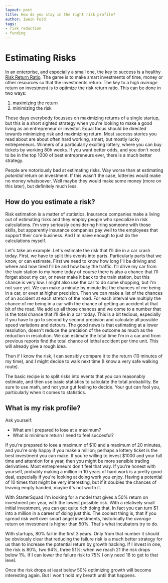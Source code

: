 ```yaml
---
layout: post
title: How do you stay in the right risk profile?
author: Iwein Fuld
tags:
- risk reduction
- funding
---
```


Estimating Risks
===============

In an enterprise, and especially a small one, the key to success is a healthy [Risk Return Ratio](). The game is to make smart investments of time, money or other resources so that the investments return. The key to a high *average* return on investment is to optimize the risk return ratio. This can be done in two ways:

1. maximizing the return
2. minimizing the risk

These days everybody focusses on maximizing returns of a single startup, but this is a short sighted strategy when
you're looking to make a good living as an entrepreneur or investor. Equal focus should be directed towards minimizing
 risk and maximizing return. Most success stories you read about are about often hard working, smart, but mostly
 lucky entrepreneurs. Winners of a particularly exciting lottery, where you can buy tickets by working 80h weeks. If
 you want better odds, and you don't need to be in the top 1000 of best entrepreneurs ever, there is a much better strategy.

People are notoriously bad at estimating risks. Way worse than at estimating *potential* return on investment. If this
wasn't the case, lotteries would make no money whatsoever. Well maybe they would make some money (more on this later),
but definitely much less.

How do you estimate a risk?
--------------------
Risk estimation is a matter of statistics. Insurance companies make a living out of estimating risks and they employ people who specialize in risk calculations. I'm very seriously considering hiring someone with those skills, but apparently insurance companies pay well to the employees that support their core business. And I'm naive enough to just do the calculations myself.

Let's take an example. Let's estimate the risk that I'll die in a car crash today. First, we have to split this events into parts. Particularly parts that we know, or can estimate. First we need to know how long I'll be driving and where and how tired I'll be and how busy the traffic. I'll drive my car from the train station to my home today of course there is also a chance that I'll forget about my car, or never make it back to the train station, but this chance is very low. I might also use the car to do some shopping, but I'm not sure yet. We can make a minute by minute list the chances of me being in a car, or even at higher precision. Then we can make a list of the chances of an accident at each stretch of the road. For each interval we multiply the chance of me being in a car with the chance of getting an accident at that bit of the road. We add up all those chances and we come to a number that is the total chance that I'll die in a car today. This is a bit tedious, especially if you have to go to second by second precision and calculate all possible speed variations and detours. The good news is that estimating at a lower resolution, doesn't reduce the precision of the outcome as much as the reduction in resolution. We can estimate the total time I'm in a car and from previous reports find the total chance of lethal accident per time unit. This will already give a rough idea.

Then if I know the risk, I can sensibly compare it to the return (10 minutes of my time), and I might decide to walk next time (I know a very safe walking route).

The basic recipe is to split risks into events that you can reasonably estimate, and then use basic statistics to calculate the total probability. Be sure to use math, and not your gut feeling to decide. Your gut can fool you, particularly when it comes to statistics.

What is my risk profile?
----------------
Ask yourself:

- What am I prepared to lose at a maximum?
- What is minimum return I need to feel succesful?

If you're prepared to lose a maximum of $10 and a maximum of 20 minutes, and you're only happy if you make a million; perhaps a lottery ticket is the best investment you can make. If you're willing to invest $1000 and your full time and attention for a year, then you might be more sensible trading derivatives. Most entrepreneurs don't feel that way. If you're honest with yourself, probably making a million in 10 years of hard work is a pretty good deal, especially if you're looking at doing work you enjoy. Having a potential of 10 times that might be very interesting, but if it doubles the chances of leaving empty handed, maybe it's not worth it.

With StarterSquad I'm looking for a model that gives a 50% return on investment per year, with the lowest possible risk. With a relatively small initial investment, you can get quite rich doing that. In fact you can turn $1 into a million in a career of doing just this. The coolest thing is, that if you spread risk well over smart angel investments, historically the *average* return on investment is higher than 50%. That's what incubators try to do.

With startups, 80% fail in the first 3 years. Only from that number it should be obviously clear that reducing the failure risk is a much better strategy for us than to increase the potential return by growth hacking. If I invest in one, the risk is 80%, two 64%, three 51%; when we reach 21 the risk drops below 1%. If I can lower the failure risk to 75% I only need 16 to get to that level.

Once the risk drops at least below 50% optimizing growth will become interesting again. But I won't hold my breath until that happens.